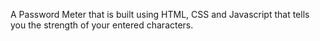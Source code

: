 A Password Meter that is built using HTML, CSS and Javascript that tells you the strength of your entered characters.
